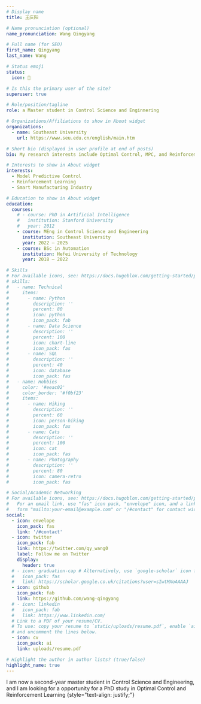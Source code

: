 ```yaml
---
# Display name
title: 王庆阳

# Name pronunciation (optional)
name_pronunciation: Wang Qingyang

# Full name (for SEO)
first_name: Qingyang
last_name: Wang

# Status emoji
status:
  icon: 🐏

# Is this the primary user of the site?
superuser: true

# Role/position/tagline
role: a Master student in Control Science and Enginnering

# Organizations/Affiliations to show in About widget
organizations:
  - name: Southeast University
    url: https://www.seu.edu.cn/english/main.htm

# Short bio (displayed in user profile at end of posts)
bio: My research interests include Optimal Control, MPC, and Reinforcement Learning in process Industry.

# Interests to show in About widget
interests:
  - Model Predictive Control
  - Reinforcement Learning
  - Smart Manufacturing Industry

# Education to show in About widget
education:
  courses:
    # - course: PhD in Artificial Intelligence
    #   institution: Stanford University
    #   year: 2012
    - course: MEng in Control Science and Engineering
      institution: Southeast University
      year: 2022 – 2025
    - course: BSc in Automation
      institution: Hefei University of Technology
      year: 2018 – 2022

# Skills
# For available icons, see: https://docs.hugoblox.com/getting-started/page-builder/#icons
# skills:
#   - name: Technical
#     items:
#       - name: Python
#         description: ''
#         percent: 80
#         icon: python
#         icon_pack: fab
#       - name: Data Science
#         description: ''
#         percent: 100
#         icon: chart-line
#         icon_pack: fas
#       - name: SQL
#         description: ''
#         percent: 40
#         icon: database
#         icon_pack: fas
#   - name: Hobbies
#     color: '#eeac02'
#     color_border: '#f0bf23'
#     items:
#       - name: Hiking
#         description: ''
#         percent: 60
#         icon: person-hiking
#         icon_pack: fas
#       - name: Cats
#         description: ''
#         percent: 100
#         icon: cat
#         icon_pack: fas
#       - name: Photography
#         description: ''
#         percent: 80
#         icon: camera-retro
#         icon_pack: fas

# Social/Academic Networking
# For available icons, see: https://docs.hugoblox.com/getting-started/page-builder/#icons
#   For an email link, use "fas" icon pack, "envelope" icon, and a link in the
#   form "mailto:your-email@example.com" or "/#contact" for contact widget.
social:
  - icon: envelope
    icon_pack: fas
    link: '/#contact'
  - icon: twitter
    icon_pack: fab
    link: https://twitter.com/qy_wang0
    label: Follow me on Twitter
    display:
      header: true
  # - icon: graduation-cap # Alternatively, use `google-scholar` icon from `ai` icon pack
  #   icon_pack: fas
  #   link: https://scholar.google.co.uk/citations?user=sIwtMXoAAAAJ
  - icon: github
    icon_pack: fab
    link: https://github.com/wang-qingyang
  # - icon: linkedin
  #   icon_pack: fab
  #   link: https://www.linkedin.com/
  # Link to a PDF of your resume/CV.
  # To use: copy your resume to `static/uploads/resume.pdf`, enable `ai` icons in `params.yaml`,
  # and uncomment the lines below.
  - icon: cv
    icon_pack: ai
    link: uploads/resume.pdf

# Highlight the author in author lists? (true/false)
highlight_name: true
---
```


I am now a second-year master student in Control Science and Engineering, and I am looking for a opportunity for a PhD study in Optimal Control and Reinforcement Learning
{style="text-align: justify;"}
